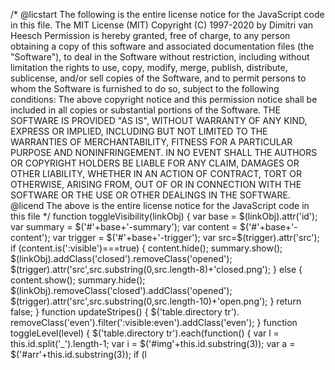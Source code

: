 /\* \@licstart The following is the entire license notice for the
JavaScript code in this file. The MIT License (MIT) Copyright (C)
1997-2020 by Dimitri van Heesch Permission is hereby granted, free of
charge, to any person obtaining a copy of this software and associated
documentation files (the \"Software\"), to deal in the Software without
restriction, including without limitation the rights to use, copy,
modify, merge, publish, distribute, sublicense, and/or sell copies of
the Software, and to permit persons to whom the Software is furnished to
do so, subject to the following conditions: The above copyright notice
and this permission notice shall be included in all copies or
substantial portions of the Software. THE SOFTWARE IS PROVIDED \"AS
IS\", WITHOUT WARRANTY OF ANY KIND, EXPRESS OR IMPLIED, INCLUDING BUT
NOT LIMITED TO THE WARRANTIES OF MERCHANTABILITY, FITNESS FOR A
PARTICULAR PURPOSE AND NONINFRINGEMENT. IN NO EVENT SHALL THE AUTHORS OR
COPYRIGHT HOLDERS BE LIABLE FOR ANY CLAIM, DAMAGES OR OTHER LIABILITY,
WHETHER IN AN ACTION OF CONTRACT, TORT OR OTHERWISE, ARISING FROM, OUT
OF OR IN CONNECTION WITH THE SOFTWARE OR THE USE OR OTHER DEALINGS IN
THE SOFTWARE. \@licend The above is the entire license notice for the
JavaScript code in this file \*/ function toggleVisibility(linkObj) {
var base = \$(linkObj).attr(\'id\'); var summary =
\$(\'\#\'+base+\'-summary\'); var content =
\$(\'\#\'+base+\'-content\'); var trigger =
\$(\'\#\'+base+\'-trigger\'); var src=\$(trigger).attr(\'src\'); if
(content.is(\':visible\')===true) { content.hide(); summary.show();
\$(linkObj).addClass(\'closed\').removeClass(\'opened\');
\$(trigger).attr(\'src\',src.substring(0,src.length-8)+\'closed.png\');
} else { content.show(); summary.hide();
\$(linkObj).removeClass(\'closed\').addClass(\'opened\');
\$(trigger).attr(\'src\',src.substring(0,src.length-10)+\'open.png\'); }
return false; } function updateStripes() { \$(\'table.directory tr\').
removeClass(\'even\').filter(\':visible:even\').addClass(\'even\'); }
function toggleLevel(level) { \$(\'table.directory tr\').each(function()
{ var l = this.id.split(\'\_\').length-1; var i =
\$(\'\#img\'+this.id.substring(3)); var a =
\$(\'\#arr\'+this.id.substring(3)); if (l
